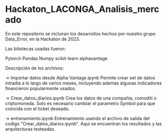 # Hackaton_LACONGA_Analisis_mercado
En este repositorio se incluiran los desarrollos hechos por nuestro grupo Data_Error, en la Hackaton de 2023.

Las biliotecas usadas fueron:

Pytorch
Pandas
Numpy
scikit-learn
alphavantage


Descripción de los archivos:

-> Importar datos desde Alpha Vantage.ipynb
Permite crear set de datos intradia a lo largo de varios meses, incluyendo además algunas indicadores financieron popularmente usados.

-> Crear_datos_diarios.ipynb
Crea los datos de una compañia, comoditi o criptomoneda. Solo es necesario cambiar el parametro Symbol para que coincida con el ticket deseado.

-> entrenamiento.ipynb
Entrenamiento usando el archivo de salida del codigo "Crear_datos_diarios.ipynb". Aqui se encuentran los resultados y las arquitecturas testeadas.
